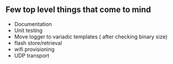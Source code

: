 ## Few top level things that come to mind
- Documentation
- Unit testing
- Move logger to variadic templates ( after checking binary size)
- flash store/retrieval
- wifi provisioning
- UDP transport
